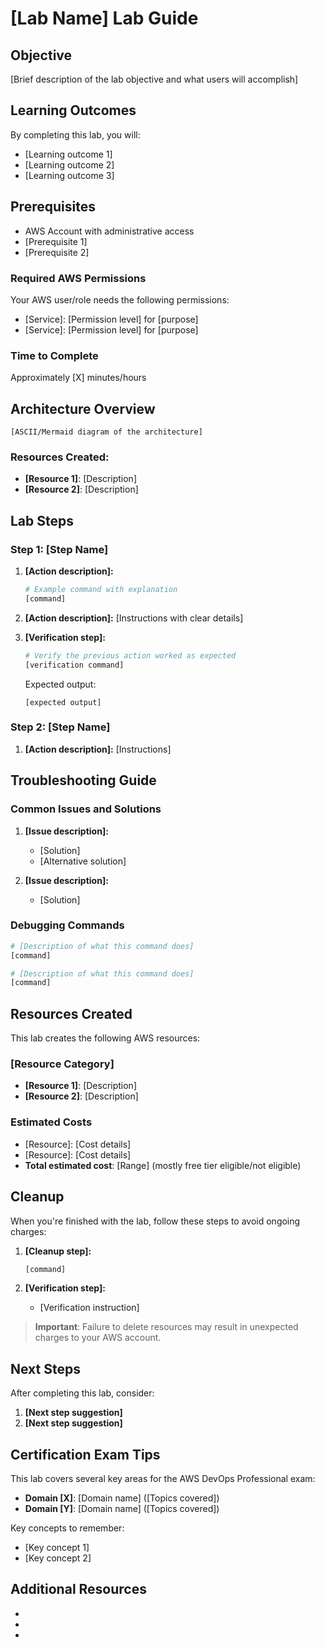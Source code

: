 # [Lab Name] Lab Guide

<!-- 
This is a template for creating lab guides in the AWS DevOps Labs project.
Replace the placeholder text with your lab-specific content.
Delete these comments in the final document.
-->

## Objective
<!-- Provide a brief description of what this lab aims to accomplish -->
[Brief description of the lab objective and what users will accomplish]

## Learning Outcomes
<!-- List 3-5 specific skills or knowledge points users will gain -->
By completing this lab, you will:
- [Learning outcome 1]
- [Learning outcome 2]
- [Learning outcome 3]

## Prerequisites
<!-- List all requirements needed before starting this lab -->
- AWS Account with administrative access
- [Prerequisite 1]
- [Prerequisite 2]

### Required AWS Permissions
<!-- List specific IAM permissions needed -->
Your AWS user/role needs the following permissions:
- [Service]: [Permission level] for [purpose]
- [Service]: [Permission level] for [purpose]

### Time to Complete
<!-- Provide an estimate of how long the lab will take -->
Approximately [X] minutes/hours

## Architecture Overview
<!-- Include a diagram of what will be built - use ASCII art or Mermaid -->

```
[ASCII/Mermaid diagram of the architecture]
```

### Resources Created:
<!-- List all AWS resources that will be created -->
- **[Resource 1]**: [Description]
- **[Resource 2]**: [Description]

## Lab Steps

### Step 1: [Step Name]
<!-- Each step should have a clear name and be broken down into numbered actions -->

1. **[Action description]:**
   ```bash
   # Example command with explanation
   [command]
   ```

2. **[Action description]:**
   [Instructions with clear details]

3. **[Verification step]:**
   ```bash
   # Verify the previous action worked as expected
   [verification command]
   ```
   
   Expected output:
   ```
   [expected output]
   ```

### Step 2: [Step Name]
<!-- Continue with additional steps following the same pattern -->

1. **[Action description]:**
   [Instructions]

<!-- Include screenshots for complex AWS Console interactions -->
<!-- ![Screenshot description](path/to/screenshot.png) -->

## Troubleshooting Guide
<!-- Include solutions to common problems users might encounter -->

### Common Issues and Solutions

1. **[Issue description]:**
   - [Solution]
   - [Alternative solution]

2. **[Issue description]:**
   - [Solution]

### Debugging Commands
<!-- Include helpful commands for diagnosing issues -->

```bash
# [Description of what this command does]
[command]

# [Description of what this command does]
[command]
```

## Resources Created

This lab creates the following AWS resources:

### [Resource Category]
<!-- Group resources by category (Compute, Storage, etc.) -->
- **[Resource 1]**: [Description]
- **[Resource 2]**: [Description]

### Estimated Costs
<!-- Be transparent about costs -->
- [Resource]: [Cost details]
- [Resource]: [Cost details]
- **Total estimated cost**: [Range] (mostly free tier eligible/not eligible)

## Cleanup
<!-- Always include thorough cleanup instructions -->

When you're finished with the lab, follow these steps to avoid ongoing charges:

1. **[Cleanup step]:**
   ```bash
   [command]
   ```

2. **[Verification step]:**
   - [Verification instruction]

> **Important**: Failure to delete resources may result in unexpected charges to your AWS account.

## Next Steps
<!-- Suggest what users should do after completing this lab -->

After completing this lab, consider:

1. **[Next step suggestion]**
2. **[Next step suggestion]**

## Certification Exam Tips
<!-- Connect lab content to AWS certification exams -->

This lab covers several key areas for the AWS DevOps Professional exam:

- **Domain [X]**: [Domain name] ([Topics covered])
- **Domain [Y]**: [Domain name] ([Topics covered])

Key concepts to remember:
- [Key concept 1]
- [Key concept 2]

## Additional Resources
<!-- Provide links to helpful documentation and learning materials -->

- [AWS Documentation]: [URL]
- [Blog Post]: [URL]
- [Video Tutorial]: [URL]